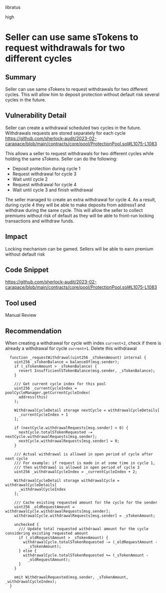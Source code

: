 libratus

high

# Seller can use same sTokens to request withdrawals for two different cycles

## Summary
Seller can use same sTokens to request withdrawals for two different cycles. This will allow him to deposit protection without default risk several cycles in the future.

## Vulnerability Detail
Seller can create a withdrawal scheduled two cycles in the future. Withdrawals requests are stored separately for each cycle
https://github.com/sherlock-audit/2023-02-carapace/blob/main/contracts/core/pool/ProtectionPool.sol#L1075-L1083

This allows a seller to request withdrawals for two different cycles while holding the same sTokens. Seller can do the following:
- Deposit protection during cycle 1
- Request withdrawal for cycle 3
- Wait until cycle 2
- Request withdrawal for cycle 4
- Wait until cycle 3 and finish withdrawal

The seller managed to create an extra withdrawal for cycle 4. As a result, during cycle 4 they will be able to make deposits from address1 and withdraw during the same cycle. This will allow the seller to collect premiums without risk of default as they will be able to front-run locking transactions and withdraw funds.

## Impact
Locking mechanism can be gamed. Sellers will be able to earn premium without default risk

## Code Snippet
https://github.com/sherlock-audit/2023-02-carapace/blob/main/contracts/core/pool/ProtectionPool.sol#L1075-L1083

## Tool used

Manual Review

## Recommendation
When creating a withdrawal for cycle with index `current+2`, check if there is already a withdrawal for cycle `current+1`. Delete this withdrawal
```solidity
  function _requestWithdrawal(uint256 _sTokenAmount) internal {
    uint256 _sTokenBalance = balanceOf(msg.sender);
    if (_sTokenAmount > _sTokenBalance) {
      revert InsufficientSTokenBalance(msg.sender, _sTokenBalance);
    }

    /// Get current cycle index for this pool
    uint256 _currentCycleIndex = poolCycleManager.getCurrentCycleIndex(
      address(this)
    );

    WithdrawalCycleDetail storage nextCycle = withdrawalCycleDetails[
      _currentCycleIndex + 1
    ];

    if (nextCycle.withdrawalRequests[msg.sender] > 0) {
      nextCycle.totalSTokenRequested -= nextCycle.withdrawalRequests[msg.sender];
      nextCycle.withdrawalRequests[msg.sender] = 0;
    }

    /// Actual withdrawal is allowed in open period of cycle after next cycle
    /// For example: if request is made in at some time in cycle 1,
    /// then withdrawal is allowed in open period of cycle 3
    uint256 _withdrawalCycleIndex = _currentCycleIndex + 2;

    WithdrawalCycleDetail storage withdrawalCycle = withdrawalCycleDetails[
      _withdrawalCycleIndex
    ];

    /// Cache existing requested amount for the cycle for the sender
    uint256 _oldRequestAmount = withdrawalCycle.withdrawalRequests[msg.sender];
    withdrawalCycle.withdrawalRequests[msg.sender] = _sTokenAmount;

    unchecked {
      /// Update total requested withdrawal amount for the cycle considering existing requested amount
      if (_oldRequestAmount > _sTokenAmount) {
        withdrawalCycle.totalSTokenRequested -= (_oldRequestAmount -
          _sTokenAmount);
      } else {
        withdrawalCycle.totalSTokenRequested += (_sTokenAmount -
          _oldRequestAmount);
      }
    }

    emit WithdrawalRequested(msg.sender, _sTokenAmount, _withdrawalCycleIndex);
  }
```